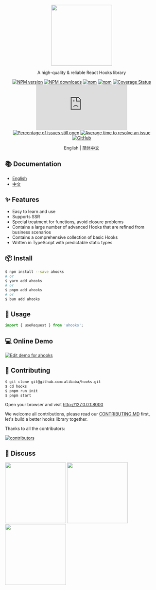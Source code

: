 <p align="center">
  <a href="https://ahooks.js.org">
    <img width="200" src="https://ahooks.js.org/logo.svg">
  </a>
</p>

<div align="center">

A high-quality & reliable React Hooks library

[![NPM version](https://img.shields.io/npm/v/ahooks.svg)](https://www.npmjs.com/package/ahooks) [![NPM downloads](https://img.shields.io/npm/dw/ahooks.svg)](https://npmjs.org/package/ahooks) [![npm](https://img.shields.io/npm/dw/ahooks-v2?label=downloads%28v2%29)](https://www.npmjs.com/package/ahooks-v2) [![npm](https://img.shields.io/github/issues/alibaba/hooks)](https://github.com/alibaba/hooks/issues) [![Coverage Status](https://coveralls.io/repos/github/alibaba/hooks/badge.svg?branch=master)](https://coveralls.io/github/alibaba/hooks?branch=master) ![gzip size](https://img.badgesize.io/https:/unpkg.com/ahooks/dist/ahooks.js?label=gzip%20size&compression=gzip) [![Percentage of issues still open](http://isitmaintained.com/badge/open/alibaba/hooks.svg)](http://isitmaintained.com/project/alibaba/hooks 'Percentage of issues still open') [![Average time to resolve an issue](http://isitmaintained.com/badge/resolution/alibaba/hooks.svg)](http://isitmaintained.com/project/alibaba/hooks 'Average time to resolve an issue') [![GitHub](https://img.shields.io/github/license/alibaba/hooks)](https://github.com/alibaba/hooks/blob/master/LICENSE)

English | [简体中文](https://github.com/alibaba/hooks/blob/master/README.zh-CN.md)

</div>

## 📚 Documentation

- [English](https://ahooks.js.org/)
- [中文](https://ahooks.js.org/zh-CN/)

## ✨ Features

- Easy to learn and use
- Supports SSR
- Special treatment for functions, avoid closure problems
- Contains a large number of advanced Hooks that are refined from business scenarios
- Contains a comprehensive collection of basic Hooks
- Written in TypeScript with predictable static types

## 📦 Install

```bash
$ npm install --save ahooks
# or
$ yarn add ahooks
# or
$ pnpm add ahooks
# or
$ bun add ahooks
```

## 🔨 Usage

```ts
import { useRequest } from 'ahooks';
```

## 💻 Online Demo

[![Edit demo for ahooks](https://codesandbox.io/static/img/play-codesandbox.svg)](https://codesandbox.io/s/demo-for-ahooks-forked-fg79k?file=/src/App.js)

## 🤝 Contributing

```bash
$ git clone git@github.com:alibaba/hooks.git
$ cd hooks
$ pnpm run init
$ pnpm start
```

Open your browser and visit http://127.0.0.1:8000

We welcome all contributions, please read our [CONTRIBUTING.MD](https://github.com/alibaba/hooks/blob/master/CONTRIBUTING.MD) first, let's build a better hooks library together.

Thanks to all the contributors:

<a href="https://github.com/alibaba/hooks/graphs/contributors">
  <img src="https://opencollective.com/ahooks/contributors.svg?width=960&button=false" alt="contributors" />
</a>

## 👥 Discuss

<img src="https://github.com/user-attachments/assets/0ba7a370-2a69-442f-b746-9eb16bbbc46c" width="200" style='display:inline' />
<img src="https://github.com/user-attachments/assets/a08693d3-bfcc-4aca-b2b0-2d9c23012858" width="200" style='display:inline' />
<img src="https://github.com/user-attachments/assets/15a505a7-06d1-4e72-ab02-6fad968323f1" width="200" style='display:inline' />
